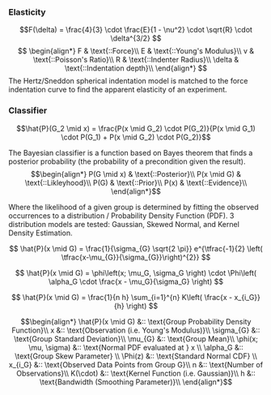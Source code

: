 
### Elasticity

$$F(\delta) = \frac{4}{3} \cdot \frac{E}{1 - \nu^2} \cdot \sqrt{R} \cdot \delta^{3/2}
$$
$$
\begin{align*}
  F & \text{::Force}\\
  E & \text{::Young's Modulus}\\
  v & \text{::Poisson's Ratio}\\
  R & \text{::Indenter Radius}\\
  \delta & \text{::Indentation depth}\\
\end{align*}
$$
  The Hertz/Sneddon spherical indentation model is matched to the force indentation curve to find the apparent elasticity of an experiment.
  
### Classifier
  
$$\hat{P}(G_2 \mid x) = \frac{P(x \mid G_2) \cdot P(G_2)}{P(x \mid G_1) \cdot P(G_1) + P(x \mid G_2) \cdot P(G_2)}$$
  
The Bayesian classifier is a function based on Bayes theorem that finds a posterior probability (the probability of a precondition given the result).
$$\begin{align*}  
P(G \mid x) & \text{::Posterior}\\
P(x \mid G) & \text{::Likleyhood}\\
P(G)        & \text{::Prior}\\
P(x)        & \text{::Evidence}\\
\end{align*}$$


Where the likelihood of a given group is determined by fitting the observed occurrences to a distribution / Probability Density Function (PDF). 3 distribution models are tested: Gaussian, Skewed Normal, and Kernel Density Estimation.


$$
  \hat{P}(x \mid G) =  
  \frac{1}{\sigma_{G} \sqrt{2 \pi}}  
  e^{\tfrac{-1}{2}  
  \left( \tfrac{x-\mu_{G}}{\sigma_{G}}\right)^{2}}  
$$

$$
  \hat{P}(x \mid G) =  
  \phi\left(x; \mu_G, \sigma_G \right)
  \cdot  
  \Phi\left(  
  \alpha_G \cdot \frac{x - \mu_G}{\sigma_G}  
  \right)
$$

$$
  \hat{P}(x \mid G) =  
  \frac{1}{n h} \sum_{i=1}^{n} K\left( \frac{x - x_{i_G}}{h} \right)  
$$

$$\begin{align*}
  \hat{P}(x \mid G)     &:: \text{Group Probability Density Function}\\
  x                     &:: \text{Observation (i.e. Young's Modulus)}\\
  \sigma_{G}            &:: \text{Group Standard Deviation}\\
  \mu_{G}               &:: \text{Group Mean}\\
  \phi(x; \mu, \sigma)  &:: \text{Normal PDF evaluated at } x \\
  \alpha_G              &:: \text{Group Skew Parameter} \\
  \Phi(z)               &:: \text{Standard Normal CDF} \\
  x_{i_G}               &:: \text{Observed Data Points from Group G}\\
  n                     &:: \text{Number of Observations}\\
  K(\cdot)              &:: \text{Kernel Function (i.e. Gaussian)}\\
  h                     &:: \text{Bandwidth (Smoothing Parameter)}\\
\end{align*}$$
